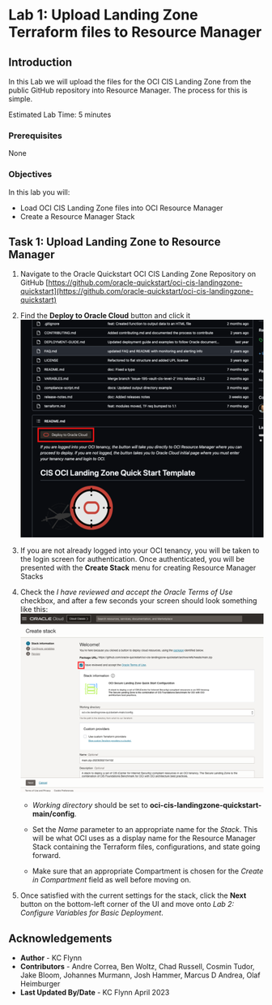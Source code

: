 # Lab 1: Upload Landing Zone Terraform files to Resource Manager

## Introduction

In this Lab we will upload the files for the OCI CIS Landing Zone from the public GitHub repository into Resource Manager. The process for this is simple.

Estimated Lab Time: 5 minutes

### Prerequisites

None

### Objectives

In this lab you will:

- Load OCI CIS Landing Zone files into OCI Resource Manager
- Create a Resource Manager Stack

## Task 1: Upload Landing Zone to Resource Manager

1. Navigate to the Oracle Quickstart OCI CIS Landing Zone Repository on GitHub [https://github.com/oracle-quickstart/oci-cis-landingzone-quickstart](https://github.com/oracle-quickstart/oci-cis-landingzone-quickstart)

2. Find the __Deploy to Oracle Cloud__ button and click it ![Deploy to Oracle Cloud Button](images/button.png " ")

3. If you are not already logged into your OCI tenancy, you will be taken to the login screen for authentication. Once authenticated, you will be presented with the __Create Stack__ menu for creating Resource Manager Stacks

4. Check the _I have reviewed and accept the Oracle Terms of Use_ checkbox, and after a few seconds your screen should look something like this: ![Create Stack Screen](images/create-stack.png " ")

    - _Working directory_ should be set to __oci-cis-landingzone-quickstart-main/config__.

    - Set the _Name_ parameter to an appropriate name for the _Stack_. This will be what OCI uses as a display name for the Resource Manager Stack containing the Terraform files, configurations, and state going forward.

    - Make sure that an appropriate Compartment is chosen for the _Create in Compartment_ field as well before moving on.

5. Once satisfied with the current settings for the stack, click the __Next__ button on the bottom-left corner of the UI and move onto _Lab 2: Configure Variables for Basic Deployment_.

## Acknowledgements

- __Author__ - KC Flynn
- __Contributors__ - Andre Correa, Ben Woltz, Chad Russell, Cosmin Tudor, Jake Bloom, Johannes Murmann, Josh Hammer, Marcus D Andrea, Olaf Heimburger
- __Last Updated By/Date__ - KC Flynn April 2023
